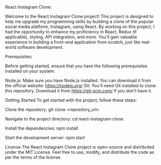 React Instagram Clone:

Welcome to the React Instagram Clone project! This project is designed to help me upgrade my programming skills by building a clone of the popular social media platform, Instagram, using React. By working on this project, I had the opportunity to enhance my proficiency in React, Redux (if applicable), styling, API integration, and more. You'll gain valuable experience in building a front-end application from scratch, just like real-world software development.

Prerequisites:

Before getting started, ensure that you have the following prerequisites installed on your system:

Node.js: Make sure you have Node.js installed. You can download it from the official website: https://nodejs.org/
Git: You'll need Git installed to clone this repository. Download it from https://git-scm.com/ if you don't have it.

Getting Started
To get started with the project, follow these steps:

Clone the repository:
git clone <repository_url>

Navigate to the project directory:
cd react-instagram-clone

Install the dependencies:
npm install

Start the development server:
npm start

License
The React Instagram Clone project is open-source and distributed under the MIT License. Feel free to use, modify, and distribute the code as per the terms of the license.
